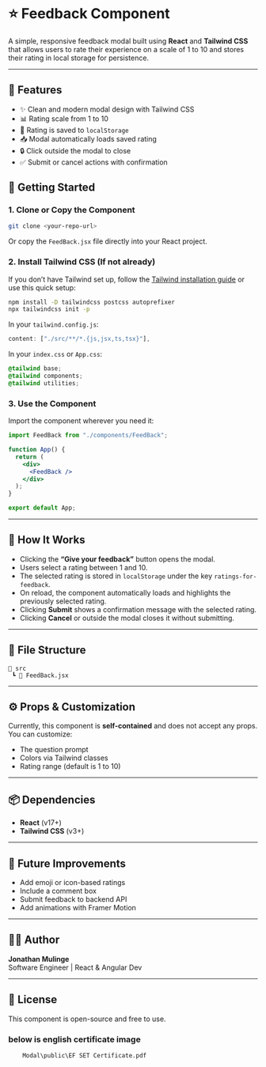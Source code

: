 

# ⭐ Feedback Component

A simple, responsive feedback modal built using **React** and **Tailwind CSS** that allows users to rate their experience on a scale of 1 to 10 and stores their rating in local storage for persistence.

---

## 🧩 Features

- ✨ Clean and modern modal design with Tailwind CSS
- 📊 Rating scale from 1 to 10
- 💾 Rating is saved to `localStorage`
- 📥 Modal automatically loads saved rating
- 🔒 Click outside the modal to close
- ✅ Submit or cancel actions with confirmation


## 🚀 Getting Started

### 1. Clone or Copy the Component

```bash
git clone <your-repo-url>
```

Or copy the `FeedBack.jsx` file directly into your React project.

### 2. Install Tailwind CSS (If not already)

If you don’t have Tailwind set up, follow the [Tailwind installation guide](https://tailwindcss.com/docs/installation) or use this quick setup:

```bash
npm install -D tailwindcss postcss autoprefixer
npx tailwindcss init -p
```

In your `tailwind.config.js`:

```js
content: ["./src/**/*.{js,jsx,ts,tsx}"],
```

In your `index.css` or `App.css`:

```css
@tailwind base;
@tailwind components;
@tailwind utilities;
```

### 3. Use the Component

Import the component wherever you need it:

```jsx
import FeedBack from "./components/FeedBack";

function App() {
  return (
    <div>
      <FeedBack />
    </div>
  );
}

export default App;
```

---

## 🧠 How It Works

- Clicking the **“Give your feedback”** button opens the modal.
- Users select a rating between 1 and 10.
- The selected rating is stored in `localStorage` under the key `ratings-for-feedback`.
- On reload, the component automatically loads and highlights the previously selected rating.
- Clicking **Submit** shows a confirmation message with the selected rating.
- Clicking **Cancel** or outside the modal closes it without submitting.

---

## 📁 File Structure

```
📁 src
 ┗ 📄 FeedBack.jsx
```

---

## ⚙️ Props & Customization

Currently, this component is **self-contained** and does not accept any props. You can customize:
- The question prompt
- Colors via Tailwind classes
- Rating range (default is 1 to 10)

---

## 📦 Dependencies

- **React** (v17+)
- **Tailwind CSS** (v3+)

---

## 🧪 Future Improvements

- Add emoji or icon-based ratings
- Include a comment box
- Submit feedback to backend API
- Add animations with Framer Motion

---

## 🧑‍💻 Author

**Jonathan Mulinge**  
Software Engineer | React & Angular Dev

---

## 📄 License

This component is open-source and free to use.


### below is english certificate image 
        Modal\public\EF SET Certificate.pdf